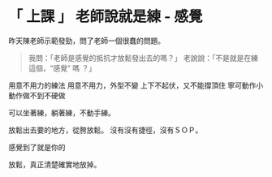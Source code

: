 # 「 上課 」 老師說就是練 - 感覺

昨天陳老師示範發勁，問了老師一個很蠢的問題。

> 我問：「老師是感覺的抵抗才放鬆發出去的嗎？」
> 老說說：「不是就是在練這個，“感覺” 嗎 ？」

用意不用力的練法
用意不用力，外型不變
上下不起伏，又不能撐頂住
寧可動作小
動作做不到不硬做

可以坐著練，躺著練，不動手練。

放鬆出去要的地方，從胯放鬆。
沒有沒有捷徑，沒有ＳＯＰ。

感覺到了就是你的

放鬆，真正清楚確實地放掉。

